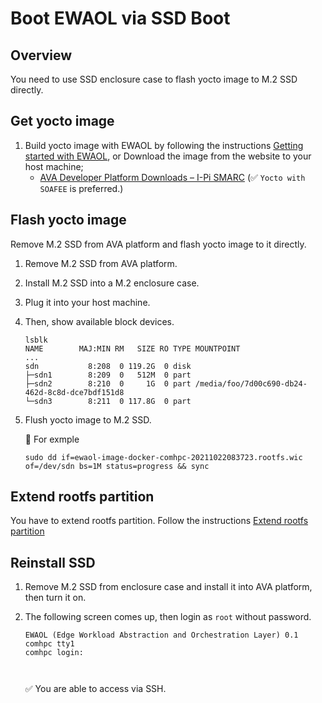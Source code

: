 # Boot EWAOL via SSD Boot

## Overview

You need to use SSD enclosure case to flash yocto image to M.2 SSD directly.

## Get yocto image

1. Build yocto image with EWAOL by following the instructions [Getting started with EWAOL](getting_started_with_ewal.md), or Download the image from the website to your host machine;
   - [AVA Developer Platform Downloads – I-Pi SMARC](https://www.ipi.wiki/pages/download-ava-developer-platform) (:white_check_mark: `Yocto with SOAFEE` is preferred.)

## Flash yocto image

Remove M.2 SSD from AVA platform and flash yocto image to it directly.

1. Remove M.2 SSD from AVA platform.

1. Install M.2 SSD into a M.2 enclosure case.

1. Plug it into your host machine.

1. Then, show available block devices.

   ```console
   lsblk
   NAME        MAJ:MIN RM   SIZE RO TYPE MOUNTPOINT
   ...
   sdn           8:208  0 119.2G  0 disk 
   ├─sdn1        8:209  0   512M  0 part 
   ├─sdn2        8:210  0     1G  0 part /media/foo/7d00c690-db24-462d-8c8d-dce7bdf151d8
   └─sdn3        8:211  0 117.8G  0 part
   ```

1. Flush yocto image to M.2 SSD.

   :speech_balloon: For exmple

   ```console
   sudo dd if=ewaol-image-docker-comhpc-20211022083723.rootfs.wic of=/dev/sdn bs=1M status=progress && sync
   ```

## Extend rootfs partition

You have to extend rootfs partition. Follow the instructions [Extend rootfs partition](extend_rootfs.md)

## Reinstall SSD

1. Remove M.2 SSD from enclosure case and install it into AVA platform, then turn it on.

1. The following screen comes up, then login as `root` without password.

   ```console
   EWAOL (Edge Workload Abstraction and Orchestration Layer) 0.1 comhpc tty1
   comhpc login:



   ```

   :white_check_mark: You are able to access via SSH.
